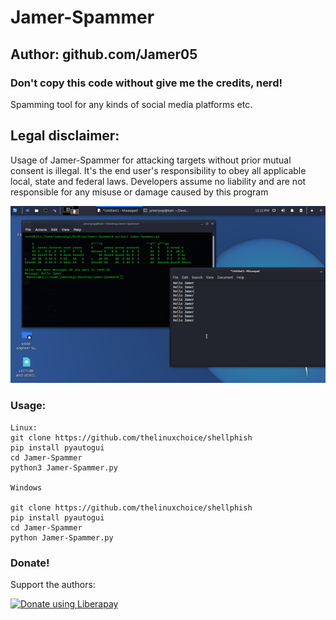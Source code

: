 # Jamer-Spammer
## Author: github.com/Jamer05
### Don't copy this code without give me the credits, nerd!  
Spamming tool for any kinds of social media platforms etc.

## Legal disclaimer:
Usage of Jamer-Spammer for attacking targets without prior mutual consent is illegal. It's the end user's responsibility to obey all applicable local, state and federal laws. Developers assume no liability and are not responsible for any misuse or damage caused by this program 

![sh](https://github.com/Jamer05/Jamer-Spammer/blob/main/spamImages.png)

### Usage:
```
Linux:
git clone https://github.com/thelinuxchoice/shellphish
pip install pyautogui
cd Jamer-Spammer
python3 Jamer-Spammer.py

Windows

git clone https://github.com/thelinuxchoice/shellphish
pip install pyautogui
cd Jamer-Spammer
python Jamer-Spammer.py

```

### Donate!
Support the authors:

<noscript><a href=""><img alt="Donate using Liberapay" src="https://liberapay.com/assets/widgets/donate.svg"></a></noscript>
